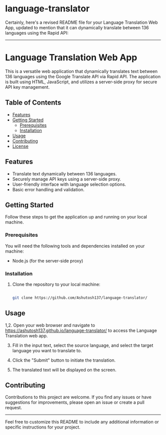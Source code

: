 # language-translator
Certainly, here's a revised README file for your Language Translation Web App, updated to mention that it can dynamically translate between 136 languages using the Rapid API:

---

# Language Translation Web App

This is a versatile web application that dynamically translates text between 136 languages using the Google Translate API via Rapid API. The application is built using HTML, JavaScript, and utilizes a server-side proxy for secure API key management.

## Table of Contents

- [Features](#features)
- [Getting Started](#getting-started)
  - [Prerequisites](#prerequisites)
  - [Installation](#installation)
- [Usage](#usage)
- [Contributing](#contributing)
- [License](#license)

## Features

- Translate text dynamically between 136 languages.
- Securely manage API keys using a server-side proxy.
- User-friendly interface with language selection options.
- Basic error handling and validation.

## Getting Started

Follow these steps to get the application up and running on your local machine.

### Prerequisites

You will need the following tools and dependencies installed on your machine:

- Node.js (for the server-side proxy)

### Installation

1. Clone the repository to your local machine:

   ```bash

   git clone https://github.com/Ashutosh137/language-translator/
   ```

## Usage
1,2. Open your web browser and navigate to https://ashutosh137.github.io/language-translator/
 to access the Language Translation web app.

3. Fill in the input text, select the source language, and select the target language you want to translate to.

4. Click the "Submit" button to initiate the translation.

5. The translated text will be displayed on the screen.

## Contributing

Contributions to this project are welcome. If you find any issues or have suggestions for improvements, please open an issue or create a pull request.

---

Feel free to customize this README to include any additional information or specific instructions for your project.
